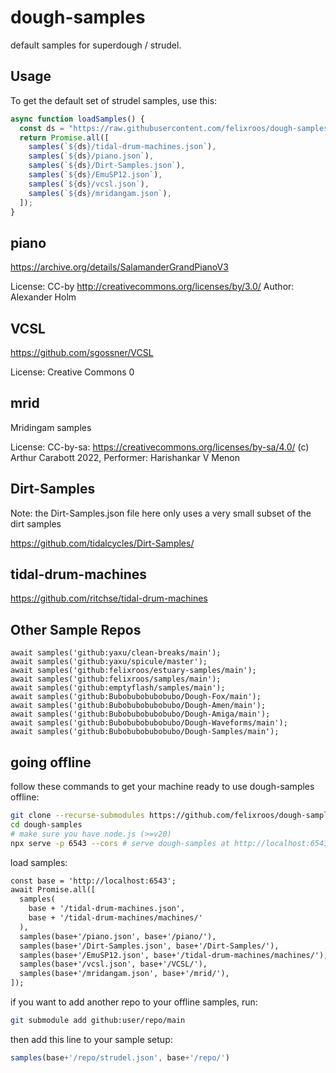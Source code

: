 # dough-samples

default samples for superdough / strudel.

## Usage

To get the default set of strudel samples, use this:

```js
async function loadSamples() {
  const ds = "https://raw.githubusercontent.com/felixroos/dough-samples/main/";
  return Promise.all([
    samples(`${ds}/tidal-drum-machines.json`),
    samples(`${ds}/piano.json`),
    samples(`${ds}/Dirt-Samples.json`),
    samples(`${ds}/EmuSP12.json`),
    samples(`${ds}/vcsl.json`),
    samples(`${ds}/mridangam.json`),
  ]);
}
```

## piano

<https://archive.org/details/SalamanderGrandPianoV3>

License: CC-by <http://creativecommons.org/licenses/by/3.0/> Author: Alexander Holm

## VCSL

<https://github.com/sgossner/VCSL>

License: Creative Commons 0

## mrid

Mridingam samples

License: CC-by-sa: <https://creativecommons.org/licenses/by-sa/4.0/> (c) Arthur Carabott 2022, Performer: Harishankar V Menon

## Dirt-Samples

Note: the Dirt-Samples.json file here only uses a very small subset of the dirt samples

<https://github.com/tidalcycles/Dirt-Samples/>

## tidal-drum-machines

<https://github.com/ritchse/tidal-drum-machines>

## Other Sample Repos

```plaintext
await samples('github:yaxu/clean-breaks/main');
await samples('github:yaxu/spicule/master');
await samples('github:felixroos/estuary-samples/main');
await samples('github:felixroos/samples/main');
await samples('github:emptyflash/samples/main');
await samples('github:Bubobubobubobubo/Dough-Fox/main');
await samples('github:Bubobubobubobubo/Dough-Amen/main');
await samples('github:Bubobubobubobubo/Dough-Amiga/main');
await samples('github:Bubobubobubobubo/Dough-Waveforms/main');
await samples('github:Bubobubobubobubo/Dough-Samples/main');
```

## going offline

follow these commands to get your machine ready to use dough-samples offline:

```sh
git clone --recurse-submodules https://github.com/felixroos/dough-samples.git
cd dough-samples
# make sure you have node.js (>=v20)
npx serve -p 6543 --cors # serve dough-samples at http://localhost:6543
```

load samples:

```txt
const base = 'http://localhost:6543';
await Promise.all([
  samples(
    base + '/tidal-drum-machines.json',
    base + '/tidal-drum-machines/machines/'
  ),
  samples(base+'/piano.json', base+'/piano/'),
  samples(base+'/Dirt-Samples.json', base+'/Dirt-Samples/'),
  samples(base+'/EmuSP12.json', base+'/tidal-drum-machines/machines/'),
  samples(base+'/vcsl.json', base+'/VCSL/'),
  samples(base+'/mridangam.json', base+'/mrid/'),
]);
```

if you want to add another repo to your offline samples, run:

```sh
git submodule add github:user/repo/main
```

then add this line to your sample setup:

```js
samples(base+'/repo/strudel.json', base+'/repo/')
```
